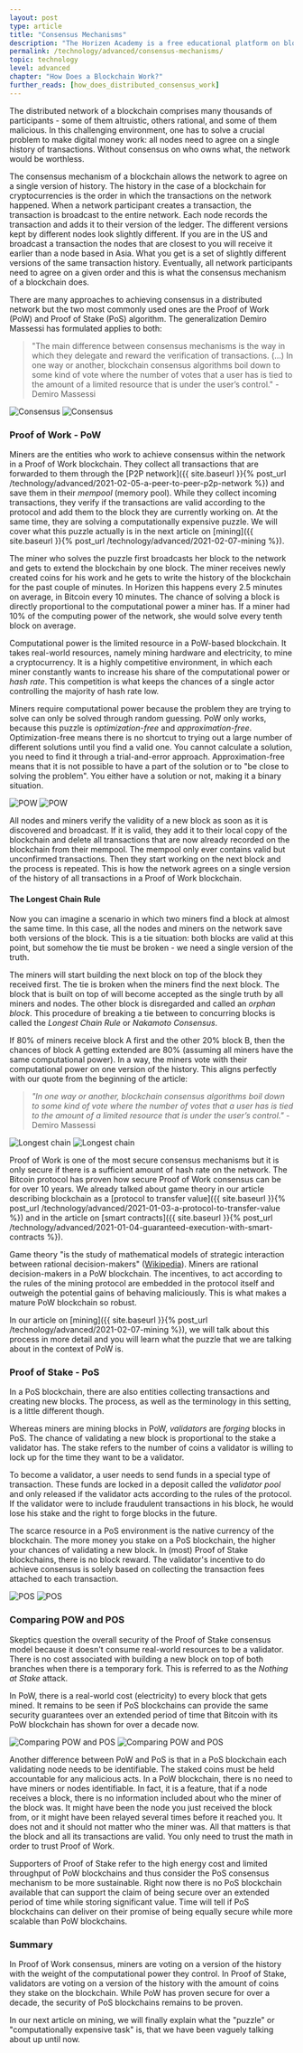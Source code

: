 ```yaml
---
layout: post
type: article
title: "Consensus Mechanisms"
description: "The Horizen Academy is a free educational platform on blockchain technology, cryptocurrency, and privacy. In this article, you learn about consensus mechanisms at an advanced level."
permalink: /technology/advanced/consensus-mechanisms/
topic: technology
level: advanced
chapter: "How Does a Blockchain Work?"
further_reads: [how_does_distributed_consensus_work]
---
```


The distributed network of a blockchain comprises many thousands of participants - some of them altruistic, others rational, and some of them malicious. In this challenging environment, one has to solve a crucial problem to make digital money work: all nodes need to agree on a single history of transactions. Without consensus on who owns what, the network would be worthless.

The consensus mechanism of a blockchain allows the network to agree on a single version of history. The history in the case of a blockchain for cryptocurrencies is the order in which the transactions on the network happened.
When a network participant creates a transaction, the transaction is broadcast to the entire network. Each node records the transaction and adds it to their version of the ledger. The different versions kept by different nodes look slightly different. If you are in the US and broadcast a transaction the nodes that are closest to you will receive it earlier than a node based in Asia. What you get is a set of slightly different versions of the same transaction history. Eventually, all network participants need to agree on a given order and this is what the consensus mechanism of a blockchain does.

There are many approaches to achieving consensus in a distributed network but the two most commonly used ones are the Proof of Work (PoW) and Proof of Stake (PoS) algorithm. The generalization Demiro Massessi has formulated applies to both:

> "The main difference between consensus mechanisms is the way in which they delegate and reward the verification of transactions. (...) In one way or another, blockchain consensus algorithms boil down to some kind of vote where the number of votes that a user has is tied to the amount of a limited resource that is under the user’s control." - Demiro Massessi

![Consensus](/assets/post_files/technology/advanced/2.5-consensus-mechanisms/consensus_D.jpg)
![Consensus](/assets/post_files/technology/advanced/2.5-consensus-mechanisms/consensus_M.jpg)

### Proof of Work - PoW

Miners are the entities who work to achieve consensus within the network in a Proof of Work blockchain. They collect all transactions that are forwarded to them through the [P2P network]({{ site.baseurl }}{% post_url /technology/advanced/2021-02-05-a-peer-to-peer-p2p-network %}) and save them in their *mempool* (memory pool). While they collect incoming transactions, they verify if the transactions are valid according to the protocol and add them to the block they are currently working on. At the same time, they are solving a computationally expensive puzzle. We will cover what this puzzle actually is in the next article on [mining]({{ site.baseurl }}{% post_url /technology/advanced/2021-02-07-mining %}).

The miner who solves the puzzle first broadcasts her block to the network and gets to extend the blockchain by one block. The miner receives newly created coins for his work and he gets to write the history of the blockchain for the past couple of minutes. In Horizen this happens every 2.5 minutes on average, in Bitcoin every 10 minutes. The chance of solving a block is directly proportional to the computational power a miner has. If a miner had 10% of the computing power of the network, she would solve every tenth block on average.

Computational power is the limited resource in a PoW-based blockchain. It takes real-world resources, namely mining hardware and electricity, to mine a cryptocurrency. It is a highly competitive environment, in which each miner constantly wants to increase his share of the computational power or *hash rate*. This competition is what keeps the chances of a single actor controlling the majority of hash rate low.

Miners require computational power because the problem they are trying to solve can only be solved through random guessing. PoW only works, because this puzzle is *optimization-free* and *approximation-free*.
Optimization-free means there is no shortcut to trying out a large number of different solutions until you find a valid one. You cannot calculate a solution, you need to find it through a trial-and-error approach. 
Approximation-free means that it is not possible to have a part of the solution or to "be close to solving the problem". You either have a solution or not, making it a binary situation.

![POW](/assets/post_files/technology/advanced/2.5-consensus-mechanisms/POW_D.jpg)
![POW](/assets/post_files/technology/advanced/2.5-consensus-mechanisms/POW_M.jpg)

All nodes and miners verify the validity of a new block as soon as it is discovered and broadcast. If it is valid, they add it to their local copy of the blockchain and delete all transactions that are now already recorded on the blockchain from their mempool. The mempool only ever contains valid but unconfirmed transactions. Then they start working on the next block and the process is repeated.
This is how the network agrees on a single version of the history of all transactions in a Proof of Work blockchain.

#### The Longest Chain Rule

Now you can imagine a scenario in which two miners find a block at almost the same time. In this case, all the nodes and miners on the network save both versions of the block. This is a tie situation: both blocks are valid at this point, but somehow the tie must be broken - we need a single version of the truth.

The miners will start building the next block on top of the block they received first. The tie is broken when the miners find the next block. The block that is built on top of will become accepted as the single truth by all miners and nodes. The other block is disregarded and called an _orphan block_. This procedure of breaking a tie between to concurring blocks is called the *Longest Chain Rule* or *Nakamoto Consensus*.

If 80% of miners receive block A first and the other 20% block B, then the chances of block A getting extended are 80% (assuming all miners have the same computational power). In a way, the miners vote with their computational power on one version of the history. This aligns perfectly with our quote from the beginning of the article:

> _"In one way or another, blockchain consensus algorithms boil down to some kind of vote where the number of votes that a user has is tied to the amount of a limited resource that is under the user’s control."_ - Demiro Massessi

![Longest chain](/assets/post_files/technology/advanced/2.5-consensus-mechanisms/longest_chain_D.jpg)
![Longest chain](/assets/post_files/technology/advanced/2.5-consensus-mechanisms/longest_chain_M.jpg)

Proof of Work is one of the most secure consensus mechanisms but it is only secure if there is a sufficient amount of hash rate on the network. The Bitcoin protocol has proven how secure Proof of Work consensus can be for over 10 years. We already talked about game theory in our article describing blockchain as a [protocol to transfer value]({{ site.baseurl }}{% post_url /technology/advanced/2021-01-03-a-protocol-to-transfer-value %}) and in the article on [smart contracts]({{ site.baseurl }}{% post_url /technology/advanced/2021-01-04-guaranteed-execution-with-smart-contracts %}). 

Game theory "is the study of mathematical models of strategic interaction between rational decision-makers" ([Wikipedia](https://en.wikipedia.org/wiki/Game_theory)). Miners are rational decision-makers in a PoW blockchain. The incentives, to act according to the rules of the mining protocol are embedded in the protocol itself and outweigh the potential gains of behaving maliciously. This is what makes a mature PoW blockchain so robust.

In our article on [mining]({{ site.baseurl }}{% post_url /technology/advanced/2021-02-07-mining %}), we will talk about this process in more detail and you will learn what the puzzle that we are talking about in the context of PoW is.

### Proof of Stake - PoS

In a PoS blockchain, there are also entities collecting transactions and creating new blocks. The process, as well as the terminology in this setting, is a little different though.

Whereas miners are mining blocks in PoW, _validators_ are _forging_ blocks in PoS. The chance of validating a new block is proportional to the stake a validator has. The stake refers to the number of coins a validator is willing to lock up for the time they want to be a validator. 

To become a validator, a user needs to send funds in a special type of transaction. These funds are locked in a deposit called the _validator pool_ and only released if the validator acts according to the rules of the protocol. If the validator were to include fraudulent transactions in his block, he would lose his stake and the right to forge blocks in the future.

The scarce resource in a PoS environment is the native currency of the blockchain. The more money you stake on a PoS blockchain, the higher your chances of validating a new block. In (most) Proof of Stake blockchains, there is no block reward. The validator's incentive to do achieve consensus is solely based on collecting the transaction fees attached to each transaction.

![POS](/assets/post_files/technology/advanced/2.5-consensus-mechanisms/POS_D.jpg)
![POS](/assets/post_files/technology/advanced/2.5-consensus-mechanisms/POS_M.jpg)

### Comparing POW and POS

Skeptics question the overall security of the Proof of Stake consensus model because it doesn't consume real-world resources to be a validator. There is no cost associated with building a new block on top of both branches when there is a temporary fork. This is referred to as the *Nothing at Stake* attack.

In PoW, there is a real-world cost (electricity) to every block that gets mined. It remains to be seen if PoS blockchains can provide the same security guarantees over an extended period of time that Bitcoin with its PoW blockchain has shown for over a decade now.

![Comparing POW and POS](/assets/post_files/technology/advanced/2.5-consensus-mechanisms/compare_D.jpg)
![Comparing POW and POS](/assets/post_files/technology/advanced/2.5-consensus-mechanisms/compare_M.jpg)

Another difference between PoW and PoS is that in a PoS blockchain each validating node needs to be identifiable. The staked coins must be held accountable for any malicious acts.
In a PoW blockchain, there is no need to have miners or nodes identifiable. In fact, it is a feature, that if a node receives a block, there is no information included about who the miner of the block was. It might have been the node you just received the block from, or it might have been relayed several times before it reached you.
It does not and it should not matter who the miner was. All that matters is that the block and all its transactions are valid. You only need to trust the math in order to trust Proof of Work.

Supporters of Proof of Stake refer to the high energy cost and limited throughput of PoW blockchains and thus consider the PoS consensus mechanism to be more sustainable.
Right now there is no PoS blockchain available that can support the claim of being secure over an extended period of time while storing significant value. Time will tell if PoS blockchains can deliver on their promise of being equally secure while more scalable than PoW blockchains.

### Summary

In Proof of Work consensus, miners are voting on a version of the history with the weight of the computational power they control. In Proof of Stake, validators are voting on a version of the history with the amount of coins they stake on the blockchain. While PoW has proven secure for over a decade, the security of PoS blockchains remains to be proven.

In our next article on mining, we will finally explain what the "puzzle" or "computationally expensive task" is, that we have been vaguely talking about up until now.
